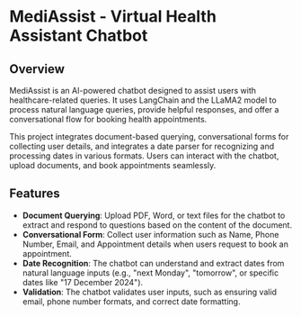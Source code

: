 # MediAssist - Virtual Health Assistant Chatbot

## Overview

MediAssist is an AI-powered chatbot designed to assist users with healthcare-related queries. It uses LangChain and the LLaMA2 model to process natural language queries, provide helpful responses, and offer a conversational flow for booking health appointments.

This project integrates document-based querying, conversational forms for collecting user details, and integrates a date parser for recognizing and processing dates in various formats. Users can interact with the chatbot, upload documents, and book appointments seamlessly.

## Features

- **Document Querying**: Upload PDF, Word, or text files for the chatbot to extract and respond to questions based on the content of the document.
- **Conversational Form**: Collect user information such as Name, Phone Number, Email, and Appointment details when users request to book an appointment.
- **Date Recognition**: The chatbot can understand and extract dates from natural language inputs (e.g., "next Monday", "tomorrow", or specific dates like "17 December 2024").
- **Validation**: The chatbot validates user inputs, such as ensuring valid email, phone number formats, and correct date formatting.
